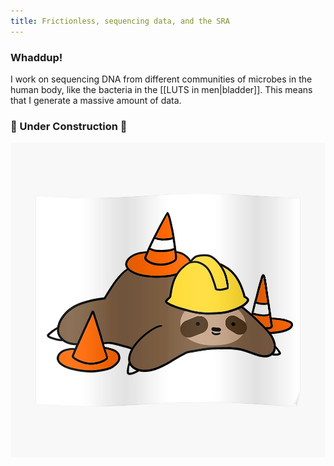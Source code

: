 ```yaml
---
title: Frictionless, sequencing data, and the SRA
---
```


### Whaddup!

I work on sequencing DNA from different communities of microbes in the human body, like the bacteria in the [[LUTS in men|bladder]]. This means that I generate a massive amount of data.

### 🚧 Under Construction 🚧

<img src="/assets/under-construction.jpg"/>



